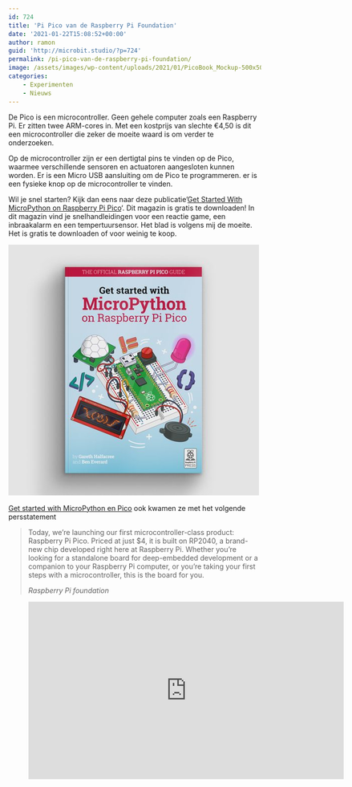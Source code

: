 ```yaml
---
id: 724
title: 'Pi Pico van de Raspberry Pi Foundation'
date: '2021-01-22T15:08:52+00:00'
author: ramon
guid: 'http://microbit.studio/?p=724'
permalink: /pi-pico-van-de-raspberry-pi-foundation/
image: /assets/images/wp-content/uploads/2021/01/PicoBook_Mockup-500x500.jpg
categories:
    - Experimenten
    - Nieuws
---
```


De Pico is een microcontroller. Geen gehele computer zoals een Raspberry Pi. Er zitten twee ARM-cores in. Met een kostprijs van slechte €4,50 is dit een microcontroller die zeker de moeite waard is om verder te onderzoeken.

Op de microcontroller zijn er een dertigtal pins te vinden op de Pico, waarmee verschillende sensoren en actuatoren aangesloten kunnen worden. Er is een Micro USB aansluiting om de Pico te programmeren. er is een fysieke knop op de microcontroller te vinden.

Wil je snel starten? Kijk dan eens naar deze publicatie’[Get Started With MicroPython on Raspberry Pi Pico](https://hackspace.raspberrypi.org/books/micropython-pico)‘. Dit magazin is gratis te downloaden! In dit magazin vind je snelhandleidingen voor een reactie game, een inbraakalarm en een tempertuursensor. Het blad is volgens mij de moeite. Het is gratis te downloaden of voor weinig te koop.

![](/assets/images/wp-content/uploads/2021/01/PicoBook_Mockup-500x500.jpg)

[Get started with MicroPython en Pico](https://hackspace.raspberrypi.org/books/micropython-pico) ook kwamen ze met het volgende persstatement

> Today, we’re launching our first microcontroller-class product: Raspberry Pi Pico. Priced at just $4, it is built on RP2040, a brand-new chip developed right here at Raspberry Pi. Whether you’re looking for a standalone board for deep-embedded development or a companion to your Raspberry Pi computer, or you’re taking your first steps with a microcontroller, this is the board for you.
> 
> <cite>Raspberry Pi foundation</cite>

<figure class="wp-block-embed is-type-video is-provider-youtube wp-block-embed-youtube wp-embed-aspect-16-9 wp-has-aspect-ratio"><div class="wp-block-embed__wrapper"><span class="embed-youtube" style="text-align:center; display: block;"><iframe allowfullscreen="true" class="youtube-player" height="354" loading="lazy" sandbox="allow-scripts allow-same-origin allow-popups allow-presentation" src="https://www.youtube.com/embed/o-tRJPCv0GA?version=3&rel=1&showsearch=0&showinfo=1&iv_load_policy=1&fs=1&hl=nl-NL-formal&autohide=2&wmode=transparent" style="border:0;" width="629"></iframe></span></div></figure>
